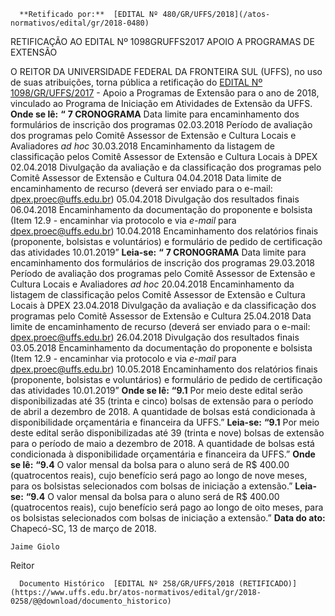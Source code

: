       **Retificado por:**  [EDITAL Nº 480/GR/UFFS/2018](/atos-normativos/edital/gr/2018-0480) 

   RETIFICAÇÃO AO EDITAL Nº 1098GRUFFS2017 APOIO A PROGRAMAS DE EXTENSÃO  

 O REITOR DA UNIVERSIDADE FEDERAL DA FRONTEIRA SUL (UFFS), no uso de suas atribuições, torna pública a retificação do [EDITAL Nº 1098/GR/UFFS/2017](https://www.uffs.edu.br/atos-normativos/edital/gr/2017-1098)  - Apoio a Programas de Extensão para o ano de 2018, vinculado ao Programa de Iniciação em Atividades de Extensão da UFFS.   **Onde se lê:**  **“**  **7 CRONOGRAMA**      Data limite para encaminhamento dos formulários de inscrição dos programas   02.03.2018     Período de avaliação dos programas pelo Comitê Assessor de Extensão e Cultura Locais e Avaliadores *ad hoc*    30.03.2018     Encaminhamento da listagem de classificação pelos Comitê Assessor de Extensão e Cultura Locais à DPEX   02.04.2018     Divulgação da avaliação e da classificação dos programas pelo Comitê Assessor de Extensão e Cultura   04.04.2018     Data limite de encaminhamento de recurso (deverá ser enviado para o e-mail: dpex.proec@uffs.edu.br)   05.04.2018     Divulgação dos resultados finais   06.04.2018     Encaminhamento da documentação do proponente e bolsista (Item 12.9 - encaminhar via protocolo e via *e-mail* para dpex.proec@uffs.edu.br)   10.04.2018     Encaminhamento dos relatórios finais (proponente, bolsistas e voluntários) e formulário de pedido de certificação das atividades   10.01.2019”       **Leia-se:**  **“**  **7 CRONOGRAMA**      Data limite para encaminhamento dos formulários de inscrição dos programas   29.03.2018     Período de avaliação dos programas pelo Comitê Assessor de Extensão e Cultura Locais e Avaliadores *ad hoc*    20.04.2018     Encaminhamento da listagem de classificação pelos Comitê Assessor de Extensão e Cultura Locais à DPEX   23.04.2018     Divulgação da avaliação e da classificação dos programas pelo Comitê Assessor de Extensão e Cultura   25.04.2018     Data limite de encaminhamento de recurso (deverá ser enviado para o e-mail: dpex.proec@uffs.edu.br)   26.04.2018     Divulgação dos resultados finais   03.05.2018     Encaminhamento da documentação do proponente e bolsista (Item 12.9 - encaminhar via protocolo e via *e-mail* para dpex.proec@uffs.edu.br)   10.05.2018     Encaminhamento dos relatórios finais (proponente, bolsistas e voluntários) e formulário de pedido de certificação das atividades   10.01.2019”       **Onde se lê:**  **“9.1** Por meio deste edital serão disponibilizadas até 35 (trinta e cinco) bolsas de extensão para o período de abril a dezembro de 2018. A quantidade de bolsas está condicionada à disponibilidade orçamentária e financeira da UFFS.”  **Leia-se:**  **“9.1** Por meio deste edital serão disponibilizadas até 39 (trinta e nove) bolsas de extensão para o período de maio a dezembro de 2018. A quantidade de bolsas está condicionada à disponibilidade orçamentária e financeira da UFFS.”   **Onde se lê:**  **“9.4** O valor mensal da bolsa para o aluno será de R$ 400.00 (quatrocentos reais), cujo benefício será pago ao longo de nove meses, para os bolsistas selecionados com bolsas de iniciação a extensão.”   **Leia-se:**  **“9.4** O valor mensal da bolsa para o aluno será de R$ 400.00 (quatrocentos reais), cujo benefício será pago ao longo de oito meses, para os bolsistas selecionados com bolsas de iniciação a extensão.”      **Data do ato:** Chapecó-SC, 13 de março de 2018.   
 

    Jaime Giolo   
 Reitor 

      Documento Histórico  [EDITAL Nº 258/GR/UFFS/2018 (RETIFICADO)](https://www.uffs.edu.br/atos-normativos/edital/gr/2018-0258/@@download/documento_historico)     
      